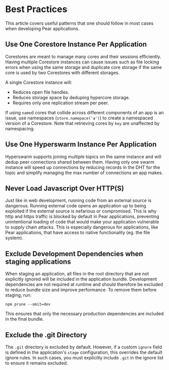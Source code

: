 # Best Practices

This article covers useful patterns that one should follow in most cases when
developing Pear applications.

## Use One Corestore Instance Per Application

Corestores are meant to manage many cores and their sessions efficiently. Having multiple Corestore instances can cause issues such as file locking errors when using the same storage and duplicate core storage if the same core is used by two Corestores with different storages.

A single Corestore instance will:

- Reduces open file handles.
- Reduces storage space by deduping hypercore storage.
- Requires only one replication stream per peer.

If using `name`d cores that collide across different components of an app is an issue, use namespaces (`store.namepace('a')`) to create a namespaced version of a Corestore. Note that retrieving cores by `key` are unaffected by namespacing.

## Use One Hyperswarm Instance Per Application

Hyperswarm supports joining multiple topics on the same instance and will dedup peer connections shared between them. Having only one swarm instance will speed up connections by reducing records in the DHT for the topic and simplify managing the max number of connections an app makes.

## Never Load Javascript Over HTTP(S)

Just like in web development, running code from an external source is dangerous. Running external code opens an application up to being exploited if the external source is nefarious or compromised. This is why http and https traffic is blocked by default in Pear applications, preventing unintentional loading of code that would make your application vulnerable to supply chain attacks. This is especially dangerous for applications, like Pear applications, that have access to native functionality (eg. the file system).

## Exclude Development Dependencies when staging applications

When staging an application, all files in the root directory that are not explicitly ignored will be included in the application bundle. Development dependencies are not required at runtime and should therefore be excluded to reduce bundle size and improve performance. To remove them before staging, run:

```
npm prune --omit=dev
```

This ensures that only the necessary production dependencies are included in the final bundle.

## Exclude the .git Directory

The `.git` directory is excluded by default. However, if a custom `ignore` field is defined in the application's `stage` configuration, this overrides the default ignore rules. In such cases, you must explicitly include `.git` in the ignore list to ensure it remains excluded.
